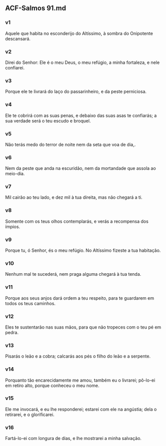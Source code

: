 ## ACF-Salmos 91.md
### v1
 Aquele que habita no esconderijo do Altíssimo, à sombra do Onipotente descansará.
### v2
 Direi do Senhor: Ele é o meu Deus, o meu refúgio, a minha fortaleza, e nele confiarei.
### v3
 Porque ele te livrará do laço do passarinheiro, e da peste perniciosa.
### v4
 Ele te cobrirá com as suas penas, e debaixo das suas asas te confiarás; a sua verdade será o teu escudo e broquel.
### v5
 Não terás medo do terror de noite nem da seta que voa de dia,.
### v6
 Nem da peste que anda na escuridão, nem da mortandade que assola ao meio-dia.
### v7
 Mil cairão ao teu lado, e dez mil à tua direita, mas não chegará a ti.
### v8
 Somente com os teus olhos contemplarás, e verás a recompensa dos ímpios.
### v9
 Porque tu, ó Senhor, és o meu refúgio. No Altíssimo fizeste a tua habitação.
### v10
 Nenhum mal te sucederá, nem praga alguma chegará à tua tenda.
### v11
 Porque aos seus anjos dará ordem a teu respeito, para te guardarem em todos os teus caminhos.
### v12
 Eles te sustentarão nas suas mãos, para que não tropeces com o teu pé em pedra.
### v13
 Pisarás o leão e a cobra; calcarás aos pés o filho do leão e a serpente.
### v14
 Porquanto tão encarecidamente me amou, também eu o livrarei; pô-lo-ei em retiro alto, porque conheceu o meu nome.
### v15
 Ele me invocará, e eu lhe responderei; estarei com ele na angústia; dela o retirarei, e o glorificarei.
### v16
 Fartá-lo-ei com longura de dias, e lhe mostrarei a minha salvação.
